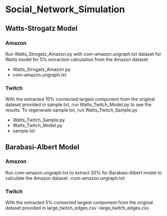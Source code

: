 # Social_Network_Simulation

## Watts-Strogatz Model
### Amazon
Run Watts_Strogatz_Amazon.py with com-amazon.ungraph.txt dataset for Watts model for 5% extraction calculation from the Amazon dataset
  - Watts_Strogatz_Amazon.py
  - com-amazon.ungraph.txt
### Twitch
With the extracted 10% connected largest component from the original dataset provided in sample.txt, run Watts_Twitch_Model.py to see the results. 
To regenerate sample.txt, run Watts_Twitch_Sample.py
  - Watts_Twitch_Sample.py
  - Watts_Twitch_Model.py
  - sample.txt
## Barabasi-Albert Model
### Amazon
Run com-amazon.ungraph.txt to extract 20% for Barabasi-Albert model to calculate the Amazon dataset
-com-amazon.ungraph.txt
### Twitch
With the extracted 5% connected largest component from the original dataset provided in large_twitch_edges.csv
-large_twitch_edges.csv
